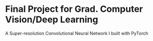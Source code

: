# Final Project for Grad. Computer Vision/Deep Learning
A Super-resolution Convolutional Neural Network I built with PyTorch

 
